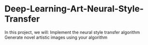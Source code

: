 # Deep-Learning-Art-Neural-Style-Transfer
In this project, we will: Implement the neural style transfer algorithm  Generate novel artistic images using your algorithm 
